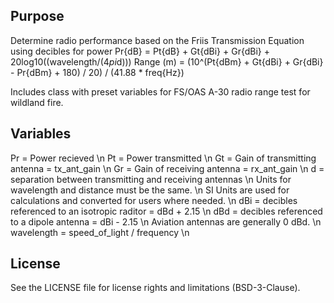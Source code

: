 Purpose
-------
Determine radio performance based on the Friis Transmission Equation using decibles for power
Pr{dB} = Pt{dB} + Gt{dBi} + Gr{dBi} + 20log10((wavelength/(4*pi*d)))
Range (m) = (10^(Pt{dBm} + Gt{dBi} + Gr{dBi} - Pr{dBm} + 180) / 20) / (41.88 * freq{Hz})

Includes class with preset variables for FS/OAS A-30 radio range test for wildland fire.

Variables
---------
Pr = Power recieved \n
Pt = Power transmitted \n
Gt = Gain of transmitting antenna = tx_ant_gain \n
Gr = Gain of receiving antenna = rx_ant_gain \n
d = separation between transmitting and receiving antennas \n
Units for wavelength and distance must be the same. \n 
SI Units are used for calculations and converted for users where needed. \n
dBi = decibles referenced to an isotropic raditor = dBd + 2.15 \n
dBd = decibles referenced to a dipole antenna = dBi - 2.15  \n
Aviation antennas are generally 0 dBd. \n
wavelength = speed_of_light / frequency \n

License
-------
See the LICENSE file for license rights and limitations (BSD-3-Clause).

